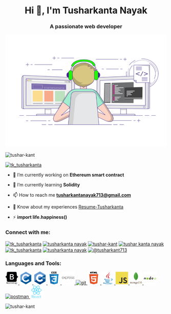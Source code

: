 <h1 align="center">Hi 👋, I'm Tusharkanta Nayak</h1>
<h3 align="center">A passionate web developer</h3>
<p align="center"> <img src="https://raw.githubusercontent.com/devSouvik/devSouvik/master/gif3.gif" alt="hello" width="100%" height="350px" /> </p>


<p align="left"> <img src="https://komarev.com/ghpvc/?username=tushar-kant&label=Profile%20views&color=0e75b6&style=flat" alt="tushar-kant" /> </p>
<!-- <h1 ><img src="https://img.wattpad.com/27aa273e2c3d47f32adbf62e90ba20e2fa6bfc43/68747470733a2f2f73332e616d617a6f6e6177732e636f6d2f776174747061642d6d656469612d736572766963652f53746f7279496d6167652f5f78625a3450635a3252556e33513d3d2d37372e313633323961313232356439376133653139343830363432313838362e676966"width="950" height="250" align="center" /img></h1>
 -->


<p align="left"> <a href="https://twitter.com/tk_tusharkanta" target="blank"><img src="https://img.shields.io/twitter/follow/tk_tusharkanta?logo=twitter&style=for-the-badge" alt="tk_tusharkanta" /></a> </p>

- 🔭 I’m currently working on **Ethereum smart contract**

- 🌱 I’m currently learning **Solidity**

- 📫 How to reach me **tusharkantanayak713@gmail.com**

- 📄 Know about my experiences [Resume-Tusharkanta](https://drive.google.com/file/d/1ZatDKdUSdNXW2PJOWsEFmxrhNP-BiPAk/view?usp=drivesdk)

- ⚡  **import life.happiness()**
<!-- <p>&nbsp;<img align="center" src="https://github-readme-stats.vercel.app/api?username=tushar-kant&show_icons=true&locale=en" alt="tushar-kant" /></p> -->
<h3 align="left">Connect with me:</h3>
<p align="left">
<a href="https://twitter.com/tk_tusharkanta" target="blank"><img align="center" src="https://raw.githubusercontent.com/rahuldkjain/github-profile-readme-generator/master/src/images/icons/Social/twitter.svg" alt="tk_tusharkanta" height="30" width="40" /></a>
<a href="https://linkedin.com/in/tusharkanta nayak" target="blank"><img align="center" src="https://raw.githubusercontent.com/rahuldkjain/github-profile-readme-generator/master/src/images/icons/Social/linked-in-alt.svg" alt="tusharkanta nayak" height="30" width="40" /></a>
<a href="https://stackoverflow.com/users/tushar-kant" target="blank"><img align="center" src="https://raw.githubusercontent.com/rahuldkjain/github-profile-readme-generator/master/src/images/icons/Social/stack-overflow.svg" alt="tushar-kant" height="30" width="40" /></a>
<a href="https://fb.com/tushar kanta nayak" target="blank"><img align="center" src="https://raw.githubusercontent.com/rahuldkjain/github-profile-readme-generator/master/src/images/icons/Social/facebook.svg" alt="tushar kanta nayak" height="30" width="40" /></a>
<a href="https://instagram.com/tk_tusharkanta" target="blank"><img align="center" src="https://raw.githubusercontent.com/rahuldkjain/github-profile-readme-generator/master/src/images/icons/Social/instagram.svg" alt="tk_tusharkanta" height="30" width="40" /></a>
<a href="https://www.codechef.com/users/tusharkanta nayak" target="blank"><img align="center" src="https://cdn.jsdelivr.net/npm/simple-icons@3.1.0/icons/codechef.svg" alt="tusharkanta nayak" height="30" width="40" /></a>
<a href="https://www.hackerrank.com/@tusharkant713" target="blank"><img align="center" src="https://raw.githubusercontent.com/rahuldkjain/github-profile-readme-generator/master/src/images/icons/Social/hackerrank.svg" alt="@tusharkant713" height="30" width="40" /></a>
</p>

<h3 align="left">Languages and Tools:</h3>
<p align="left"> <a href="https://getbootstrap.com" target="_blank"> <img src="https://raw.githubusercontent.com/devicons/devicon/master/icons/bootstrap/bootstrap-plain-wordmark.svg" alt="bootstrap" width="40" height="40"/> </a> <a href="https://www.cprogramming.com/" target="_blank"> <img src="https://raw.githubusercontent.com/devicons/devicon/master/icons/c/c-original.svg" alt="c" width="40" height="40"/> </a> <a href="https://www.w3schools.com/cpp/" target="_blank"> <img src="https://raw.githubusercontent.com/devicons/devicon/master/icons/cplusplus/cplusplus-original.svg" alt="cplusplus" width="40" height="40"/> </a> <a href="https://www.w3schools.com/css/" target="_blank"> <img src="https://raw.githubusercontent.com/devicons/devicon/master/icons/css3/css3-original-wordmark.svg" alt="css3" width="40" height="40"/> </a> <a href="https://expressjs.com" target="_blank"> <img src="https://raw.githubusercontent.com/devicons/devicon/master/icons/express/express-original-wordmark.svg" alt="express" width="40" height="40"/> </a> <a href="https://git-scm.com/" target="_blank"> <img src="https://www.vectorlogo.zone/logos/git-scm/git-scm-icon.svg" alt="git" width="40" height="40"/> </a> <a href="https://www.w3.org/html/" target="_blank"> <img src="https://raw.githubusercontent.com/devicons/devicon/master/icons/html5/html5-original-wordmark.svg" alt="html5" width="40" height="40"/> </a> <a href="https://www.java.com" target="_blank"> <img src="https://raw.githubusercontent.com/devicons/devicon/master/icons/java/java-original.svg" alt="java" width="40" height="40"/> </a> <a href="https://developer.mozilla.org/en-US/docs/Web/JavaScript" target="_blank"> <img src="https://raw.githubusercontent.com/devicons/devicon/master/icons/javascript/javascript-original.svg" alt="javascript" width="40" height="40"/> </a> <a href="https://www.mongodb.com/" target="_blank"> <img src="https://raw.githubusercontent.com/devicons/devicon/master/icons/mongodb/mongodb-original-wordmark.svg" alt="mongodb" width="40" height="40"/> </a> <a href="https://nodejs.org" target="_blank"> <img src="https://raw.githubusercontent.com/devicons/devicon/master/icons/nodejs/nodejs-original-wordmark.svg" alt="nodejs" width="40" height="40"/> </a> <a href="https://postman.com" target="_blank"> <img src="https://www.vectorlogo.zone/logos/getpostman/getpostman-icon.svg" alt="postman" width="40" height="40"/> </a> <a href="https://reactjs.org/" target="_blank"> <img src="https://raw.githubusercontent.com/devicons/devicon/master/icons/react/react-original-wordmark.svg" alt="react" width="40" height="40"/> </a> </p>

<p><img align="left" src="https://github-readme-stats.vercel.app/api/top-langs?username=tushar-kant&show_icons=true&locale=en&layout=compact" alt="tushar-kant" /></p>


